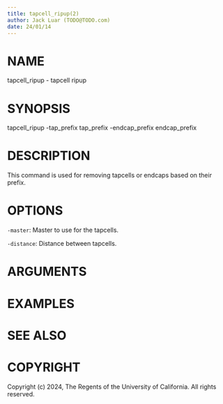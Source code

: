 ```yaml
---
title: tapcell_ripup(2)
author: Jack Luar (TODO@TODO.com)
date: 24/01/14
---
```


# NAME

tapcell_ripup - tapcell ripup

# SYNOPSIS

tapcell_ripup
    -tap_prefix tap_prefix
    -endcap_prefix endcap_prefix


# DESCRIPTION

This command is used for removing tapcells or endcaps based on their prefix.

# OPTIONS

`-master`:  Master to use for the tapcells.

`-distance`:  Distance between tapcells.

# ARGUMENTS

# EXAMPLES

# SEE ALSO

# COPYRIGHT

Copyright (c) 2024, The Regents of the University of California. All rights reserved.
